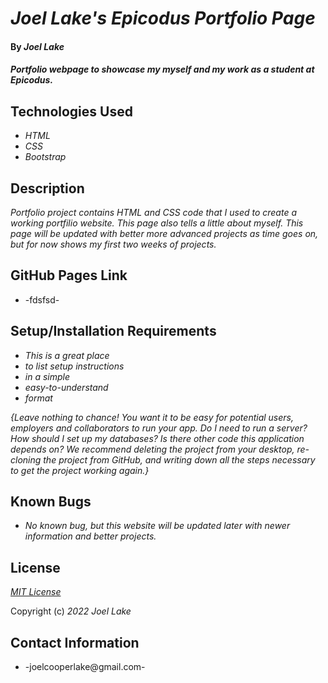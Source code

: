 # _Joel Lake's Epicodus Portfolio Page_

#### By _**Joel Lake**_

#### _Portfolio webpage to showcase my myself and my work as a student at Epicodus._

## Technologies Used

* _HTML_
* _CSS_
* _Bootstrap_


## Description

_Portfolio project contains HTML and CSS code that I used to create a working portfilio website. This page also tells a little about myself. This page will be updated with better more advanced projects as time goes on, but for now shows my first two weeks of projects._

## GitHub Pages Link

* -fdsfsd-

## Setup/Installation Requirements

* _This is a great place_
* _to list setup instructions_
* _in a simple_
* _easy-to-understand_
* _format_

_{Leave nothing to chance! You want it to be easy for potential users, employers and collaborators to run your app. Do I need to run a server? How should I set up my databases? Is there other code this application depends on? We recommend deleting the project from your desktop, re-cloning the project from GitHub, and writing down all the steps necessary to get the project working again.}_

## Known Bugs

* _No known bug, but this website will be updated later with newer information and better projects._

## License

_[MIT License](/LICENSE.txt)_

Copyright (c) _2022_ _Joel Lake_

## Contact Information

* -joelcooperlake@gmail.com-
